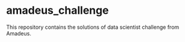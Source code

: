 # amadeus_challenge
This repository contains the solutions of data scientist challenge from Amadeus. 
